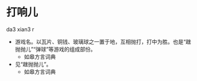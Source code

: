 



# 打响儿
da3 xian3 r
+ 游戏名。以瓦片、铜钱、玻璃球之一置于地，互相抛打，打中为胜。也是“趖抛抛儿”“弹球”等游戏的组成部份。
  * 如皋方言词典
+ 见“趖抛抛儿”。
  * 如皋方言词典
